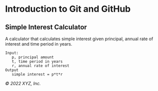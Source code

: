 # Introduction to Git and GitHub

## Simple Interest Calculator

A calculator that calculates simple interest given principal, annual rate of interest and time period in years.



```
Input:
   p, principal amount
   t, time period in years
   r, annual rate of interest
Output
   simple interest = p*t*r
```

_© 2022 XYZ, Inc._

